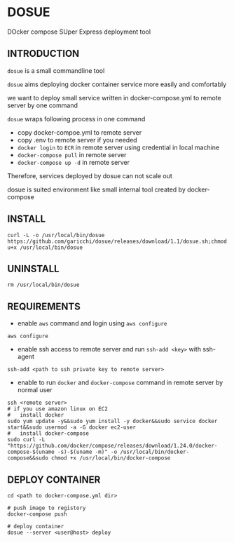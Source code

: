 # DOSUE
DOcker compose SUper Express deployment tool

## INTRODUCTION
`dosue` is a small commandline tool

`dosue` aims deploying docker container service more easily and comfortably

we want to deploy small service written in docker-compose.yml to remote server by one command

`dosue` wraps following process in one command
- copy docker-compoe.yml to remote server
- copy .env to remote server if you needed
- `docker login` to `ECR` in remote server using credential in local machine
- `docker-compose pull` in remote server
- `docker-compose up -d` in remote server

Therefore, services deployed by dosue can not scale out

dosue is suited environment like small internal tool created by docker-compose

## INSTALL
```
curl -L -o /usr/local/bin/dosue https://github.com/garicchi/dosue/releases/download/1.1/dosue.sh;chmod u+x /usr/local/bin/dosue
```

## UNINSTALL
```
rm /usr/local/bin/dosue
```

## REQUIREMENTS
- enable `aws` command and login using `aws configure`
```
aws configure
```
- enable ssh access to remote server and run `ssh-add <key>` with ssh-agent
```
ssh-add <path to ssh private key to remote server>
```
- enable to run `docker` and `docker-compose` command in remote server by normal user
```
ssh <remote server>
# if you use amazon linux on EC2
#   install docker
sudo yum update -y&&sudo yum install -y docker&&sudo service docker start&&sudo usermod -a -G docker ec2-user
#   install docker-compose
sudo curl -L "https://github.com/docker/compose/releases/download/1.24.0/docker-compose-$(uname -s)-$(uname -m)" -o /usr/local/bin/docker-compose&&sudo chmod +x /usr/local/bin/docker-compose

```

## DEPLOY CONTAINER

```
cd <path to docker-compose.yml dir>

# push image to registory
docker-compose push

# deploy container
dosue --server <user@host> deploy
```

